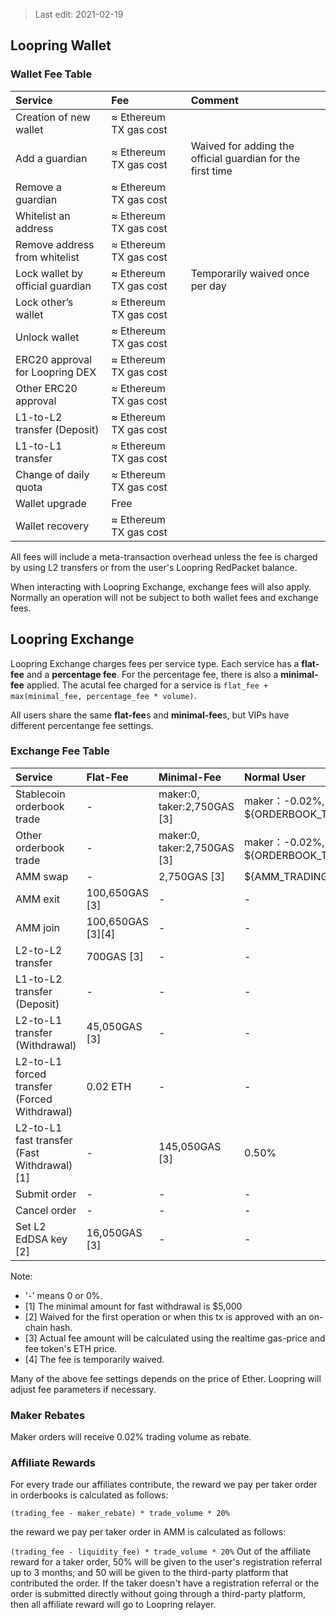 > Last edit: 2021-02-19

## Loopring Wallet

### Wallet Fee Table
Service | Fee | Comment
:--- | :--- | :--- |
Creation of new wallet | ≈ Ethereum TX gas cost |  
Add a guardian | ≈ Ethereum TX gas cost | Waived for adding the official guardian for the first time
Remove a guardian | ≈ Ethereum TX gas cost |  
Whitelist an address | ≈ Ethereum TX gas cost |  
Remove address from whitelist | ≈ Ethereum TX gas cost |  
Lock wallet by official guardian | ≈ Ethereum TX gas cost | Temporarily waived once per day
Lock other’s wallet | ≈ Ethereum TX gas cost |  
Unlock wallet | ≈ Ethereum TX gas cost|  
ERC20 approval for Loopring DEX | ≈ Ethereum TX gas cost|  
Other ERC20 approval | ≈ Ethereum TX gas cost |  
L1-to-L2 transfer (Deposit) | ≈ Ethereum TX gas cost |  
L1-to-L1 transfer | ≈ Ethereum TX gas cost |  
Change of daily quota | ≈ Ethereum TX gas cost |
Wallet upgrade | Free |  
Wallet recovery | ≈ Ethereum TX gas cost |

All fees will include a meta-transaction overhead unless the fee is charged by using L2 transfers or from the user's Loopring RedPacket balance.

When interacting with Loopring Exchange, exchange fees will also apply. Normally an operation will not be subject to both wallet fees and exchange fees.

## Loopring Exchange

Loopring Exchange charges fees per service type. Each service has a **flat-fee** and a **percentage fee**. For the percentage fee, there is also a **minimal-fee** applied.
 The acutal fee charged for a service is `flat_fee + max(minimal_fee, percentage_fee * volume)`.

All users share the same **flat-fee**s and **minimal-fee**s, but VIPs have different percentange fee settings.

### Exchange Fee Table
Service | Flat-Fee | Minimal-Fee | Normal User | VIP1 | VIP2 | VIP3 | VIP4
:--- | :--- | :--- | :--- | :--- | :--- | :--- | :---
Stablecoin orderbook trade | - | maker:0, taker:2,750GAS [3] | maker：-0.02%, taker：${ORDERBOOK_TRADING_FEES_STABLECOIN.default}% | maker：-0.02%, taker：${ORDERBOOK_TRADING_FEES_STABLECOIN.vip_1}% | maker：-0.02%, taker：${ORDERBOOK_TRADING_FEES_STABLECOIN.vip_2}% | maker：-0.02%, taker：${ORDERBOOK_TRADING_FEES_STABLECOIN.vip_3}% | maker：-0.02%, taker：${ORDERBOOK_TRADING_FEES_STABLECOIN.vip_4}%
Other orderbook trade | - | maker:0, taker:2,750GAS [3] |maker：-0.02%, taker：${ORDERBOOK_TRADING_FEES.default}% | maker：-0.02%, taker：${ORDERBOOK_TRADING_FEES.vip_1}% | maker：-0.02%, taker：${ORDERBOOK_TRADING_FEES.vip_2}% | maker：-0.02%, taker：${ORDERBOOK_TRADING_FEES.vip_3}% | maker：-0.02%, taker：${ORDERBOOK_TRADING_FEES.vip_4}%
AMM swap | - | 2,750GAS [3] | ${AMM_TRADING_FEES.default}% | ${AMM_TRADING_FEES.vip_1}% | ${AMM_TRADING_FEES.vip_2}% | ${AMM_TRADING_FEES.vip_3}% | ${AMM_TRADING_FEES.vip_4}%
AMM exit | 100,650GAS [3] | - | - | - | - | - | -
AMM join | 100,650GAS [3][4] | - | - | - | - | - | -
L2-to-L2 transfer | 700GAS [3] | - | - | - | - | - | -
L1-to-L2 transfer (Deposit) | - | - | - | - | - | - | -
L2-to-L1 transfer (Withdrawal) | 45,050GAS [3] | - | - | - | - | - | -
L2-to-L1 forced transfer (Forced Withdrawal) | 0.02 ETH | - | - | - | - | - | -
L2-to-L1 fast transfer (Fast Withdrawal) [1] | - | 145,050GAS [3] | 0.50% | 0.50% | 0.50% | 0.50% | 0.50%
Submit order | - | - | - | - | - | - | -
Cancel order | - | - | - | - | - | - | -
Set L2 EdDSA key [2] | 16,050GAS [3] | - | - | - | - | - | -

Note:

-  '-' means 0 or 0%.
- [1] The minimal amount for fast withdrawal is $5,000
- [2] Waived for the first operation or when this tx is approved with an on-chain hash.
- [3] Actual fee amount will be calculated using the realtime gas-price and fee token's ETH price.
- [4] The fee is temporarily waived.

Many of the above fee settings depends on the price of Ether. Loopring will adjust fee parameters if necessary.

### Maker Rebates

Maker orders will receive 0.02% trading volume as rebate.

### Affiliate Rewards

For every trade our affiliates contribute, the reward we pay per taker order in orderbooks is calculated as follows:

`
(trading_fee - maker_rebate) * trade_volume * 20%
`

the reward we pay per taker order in AMM is calculated as follows:

`
(trading_fee - liquidity_fee) * trade_volume * 20%
`
Out of the affiliate reward for a taker order, 50% will be given to the user's registration referral up to 3 months; and 50 will be given to the third-party platform that contributed the order.
If the taker doesn't have a registration referral or the order is submitted directly without going through a third-party platform, then all affiliate reward will go to Loopring relayer.

